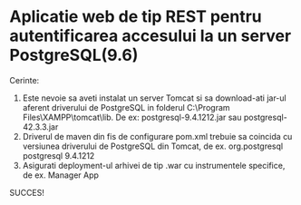 # Aplicatie web de tip REST pentru autentificarea accesului la un server PostgreSQL(9.6)

Cerinte:
1. Este nevoie sa aveti instalat un server Tomcat si sa download-ati jar-ul aferent driverului de PostgreSQL in folderul C:\Program Files\XAMPP\tomcat\lib. De ex: postgresql-9.4.1212.jar sau postgresql-42.3.3.jar
2. Driverul de maven din fis de configurare pom.xml trebuie sa coincida cu versiunea driverului de PostgreSQL din Tomcat, de ex.
        <dependency>
            <groupId>org.postgresql</groupId>
            <artifactId>postgresql</artifactId>
            <version>9.4.1212</version>
        </dependency>
3. Asigurati deployment-ul arhivei de tip .war cu instrumentele specifice, de ex. Manager App

SUCCES!
